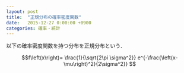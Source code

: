 ```yaml
---
layout: post
title:  "正規分布の確率密度関数"
date:   2015-12-27 0:00:00 +0900
categories: 確率・統計
---
```

以下の確率密度関数を持つ分布を正規分布という．

$$f\left(x\right)= \frac{1}{\sqrt{2\pi \sigma^2}}
e^{-\frac{\left(x-\mu\right)^2}{2\sigma^2}}
$$
